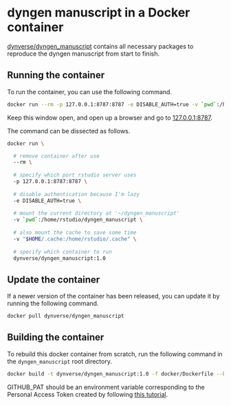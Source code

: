 # dyngen manuscript in a Docker container

[dynverse/dyngen_manuscript](https://hub.docker.com/r/dynverse/dyngen_manuscript) contains all necessary packages to reproduce the dyngen manuscript from start to finish.

## Running the container
To run the container, you can use the following command.

```sh
docker run --rm -p 127.0.0.1:8787:8787 -e DISABLE_AUTH=true -v `pwd`:/home/rstudio/dyngen_manuscript -v "$HOME/.cache:/home/rstudio/.cache" dynverse/dyngen_manuscript:1.0
```

Keep this window open, and open up a browser and go to [127.0.0.1:8787](127.0.0.1:8787). 

The command can be dissected as follows.

```sh
docker run \

  # remove container after use
  --rm \
  
  # specify which port rstudio server uses
  -p 127.0.0.1:8787:8787 \
  
  # disable authentication because I'm lazy
  -e DISABLE_AUTH=true \
  
  # mount the current directory at '~/dyngen_manuscript'
  -v `pwd`:/home/rstudio/dyngen_manuscript \
  
  # also mount the cache to save some time
  -v "$HOME/.cache:/home/rstudio/.cache" \
  
  # specify which container to run
  dynverse/dyngen_manuscript:1.0
```

## Update the container

If a newer version of the container has been released, you can update it by running the following command.
```sh
docker pull dynverse/dyngen_manuscript
```


## Building the container

To rebuild this docker container from scratch, run the following command in the `dyngen_manuscript` root directory.

```sh
docker build -t dynverse/dyngen_manuscript:1.0 -f docker/Dockerfile --build-arg GITHUB_PAT=$GITHUB_PAT .
```

GITHUB_PAT should be an environment variable corresponding to the Personal Access Token created by following [this tutorial](https://docs.github.com/en/github/authenticating-to-github/creating-a-personal-access-token).


